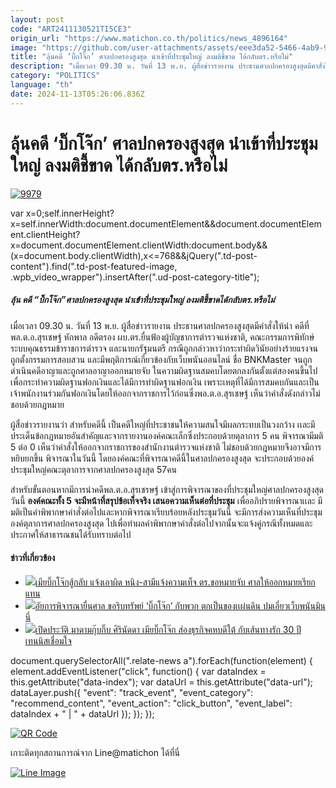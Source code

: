```yaml
---
layout: post
code: "ART2411130521TI5CE3"
origin_url: "https://www.matichon.co.th/politics/news_4896164"
image: "https://github.com/user-attachments/assets/eee3da52-5466-4ab9-9648-34bad8a3c8cf"
title: "ลุ้นคดี ‘บิ๊กโจ๊ก’ ศาลปกครองสูงสุด นำเข้าที่ประชุมใหญ่ ลงมติชี้ขาด ได้กลับตร.หรือไม่"
description: "เมื่อเวลา 09.30 น. วันที่ 13 พ.ย. ผู้สื่อข่าวรายงาน ประธานศาลปกครองสูงสุดมีคำสั่งให้นำ คดีที่พล.ต.อ.สุรเชษฐ์ หักพาล อดีตรอง"
category: "POLITICS"
language: "th"
date: 2024-11-13T05:26:06.836Z
---
```


# ลุ้นคดี ‘บิ๊กโจ๊ก’ ศาลปกครองสูงสุด นำเข้าที่ประชุมใหญ่ ลงมติชี้ขาด ได้กลับตร.หรือไม่

[![](https://www.matichon.co.th/wp-content/uploads/2024/11/9979.jpg "9979")](https://www.matichon.co.th/wp-content/uploads/2024/11/9979.jpg)

var x=0;self.innerHeight?x=self.innerWidth:document.documentElement&&document.documentElement.clientHeight?x=document.documentElement.clientWidth:document.body&&(x=document.body.clientWidth),x<=768&&jQuery(".td-post-content").find(".td-post-featured-image, .wpb\_video\_wrapper").insertAfter(".ud-post-category-title");

##### **ลุ้น คดี “บิ๊กโจ๊ก”ศาลปกครองสูงสุด นำเข้าที่ประชุมใหญ่ ลงมติชี้ขาดได้กลับตร.หรือไม่**

เมื่อเวลา 09.30 น. วันที่ 13 พ.ย. ผู้สื่อข่าวรายงาน ประธานศาลปกครองสูงสุดมีคำสั่งให้นำ คดีที่พล.ต.อ.สุรเชษฐ์ หักพาล อดีตรอง ผบ.ตร.ยื่นฟ้องผู้บัญชาการตำรวจแห่งชาติ, คณะกรรมการพิทักษ์ระบบคุณธรรมข้าราชการตำรวจ และนายกรัฐมนตรี กรณีถูกกล่าวหาว่ากระทำผิดวินัยอย่างร้ายแรงจนถูกตั้งกรรมการสอบสวน และมีพฤติการณ์เกี่ยวข้องกับเว็บพนันออนไลน์ ชื่อ BNKMaster จนถูกดำเนินคดีอาญาและถูกศาลอาญาออกหมายจับ ในความผิดฐานสมคบโดยตกลงกันตั้งแต่สองคนขึ้นไปเพื่อกระทำความผิดฐานฟอกเงินและได้มีการทำผิดฐานฟอกเงิน เพราะเหตุที่ได้มีการสมคบกันและเป็นเจ้าพนักงานร่วมกันฟอกเงินโดยให้ออกจากราชการไว้ก่อนซึ่งพล.ต.อ.สุรเชษฐ์ เห็นว่าคำสั่งดังกล่าวไม่ชอบด้วยกฎหมาย

ผู้สื่อข่าวรายงานว่า สำหรับคดีนี้ เป็นคดีใหญ่ที่ประชาชนให้ความสนใจมีผลกระทบเป็นวงกว้าง เเละมีประเด็นข้อกฎหมายอันสำคัญและจากรายงานองค์คณะเล็กซึ่งประกอบด้วยตุลาการ 5 คน พิจารณามีมติ 5 ต่อ 0 เห็นว่าคำสั่งให้ออกจากราชการของสำนักงานตำรวจแห่งชาติ ไม่ชอบด้วยกฎหมายจึงอาจมีการหยิบยกขึ้น พิจารณาในวันนี้ โดยองค์คณะที่พิจารณาคดีนี้ในศาลปกครองสูงสุด จะประกอบด้วยองค์ประชุมใหญ่คณะตุลาการจากศาลปกครองสูงสุด 57คน

สำหรับขั้นตอนหากมีการนำคดีพล.ต.อ.สุรเชรษฐ์ เข้าสู่การพิจารณาของที่ประชุมใหญ่ศาลปกครองสูงสุด วันนี้ **องค์คณะทั้ง 5 จะมีหน้าที่สรุปข้อเท็จจริง เสนอความเห็นต่อที่ประชุม** เพื่ออภิปรายพิจารณาเเละ มีมติเป็นคำพิพากษาคำสั่งต่อไปและหากพิจารณาเรียบร้อยหลังประชุมวันนี้ จะมีการส่งความเห็นที่ประชุมองค์ตุลาการศาลปกครองสูงสุด ไปเพื่อทำผลคำพิพากษาคำสั่งต่อไปจากนั้นจะแจ้งคู่กรณีทั้งหมดและประกาศให้สาธารณชนได้รับทราบต่อไป

#### ข่าวที่เกี่ยวข้อง

*   [![](https://www.matichon.co.th/wp-content/uploads/2024/11/107.jpg)เมียบิ๊กโจ๊กสู้กลับ แจ้งเอาผิด หนิง-สามีแจ้งความเท็จ ตร.ขอหมายจับ ศาลให้ออกหมายเรียกแทน](https://www.matichon.co.th/politics/news_4883042)
*   [![](https://www.matichon.co.th/wp-content/uploads/2024/10/cdi9-wed.jpg)อัยการพิจารณายื่นศาล ขอริบทรัพย์ ‘บิ๊กโจ๊ก’ กับพวก ตกเป็นของเเผ่นดิน ปมเอี่ยวเว็บพนันมินนี่](https://www.matichon.co.th/local/crime/news_4872187)
*   [![](https://www.matichon.co.th/wp-content/uploads/2024/10/บิ๊กโจ๊ก41587.jpg)เปิดประวัติ มาดามกุ๊บกิ๊บ ศิรินัดดา เมียบิ๊กโจ๊ก ส่องธุรกิจคหบดีใต้ กับเส้นทางรัก 30 ปี เทนนิสเชื่อมใจ](https://www.matichon.co.th/lifestyle/social-women/news_4867070)

document.querySelectorAll(".relate-news a").forEach(function(element) { element.addEventListener("click", function() { var dataIndex = this.getAttribute("data-index"); var dataUrl = this.getAttribute("data-url"); dataLayer.push({ "event": "track\_event", "event\_category": "recommend\_content", "event\_action": "click\_button", "event\_label": dataIndex + " | " + dataUrl }); }); });

[![QR Code](https://www.matichon.co.th/wp-content/uploads/2023/07/wob1371z.jpg)](https://lin.ee/ht0nDxX)

เกาะติดทุกสถานการณ์จาก Line@matichon ได้ที่นี่

[![Line Image](https://www.matichon.co.th/wp-content/uploads/2023/07/th.png)](https://lin.ee/ht0nDxX)